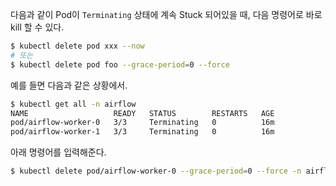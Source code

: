 다음과 같이 Pod이 `Terminating` 상태에 계속 Stuck 되어있을 때, 다음 명령어로 바로 kill 할 수 있다.

```bash
$ kubectl delete pod xxx --now
# 또는 
$ kubectl delete pod foo --grace-period=0 --force
```

예를 들면 다음과 같은 상황에서.

```bash
$ kubectl get all -n airflow
NAME                   READY   STATUS        RESTARTS   AGE
pod/airflow-worker-0   3/3     Terminating   0          16m
pod/airflow-worker-1   3/3     Terminating   0          16m
```

아래 명령어를 입력해준다.

```bash
$ kubectl delete pod/airflow-worker-0 --grace-period=0 --force -n airflow
```

